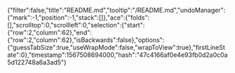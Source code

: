 {"filter":false,"title":"README.md","tooltip":"/README.md","undoManager":{"mark":-1,"position":-1,"stack":[]},"ace":{"folds":[],"scrolltop":0,"scrollleft":0,"selection":{"start":{"row":2,"column":62},"end":{"row":2,"column":62},"isBackwards":false},"options":{"guessTabSize":true,"useWrapMode":false,"wrapToView":true},"firstLineState":0},"timestamp":1567508694000,"hash":"47c4166af0e4e93fb0d2a0c0a5d122748a6a3ad5"}